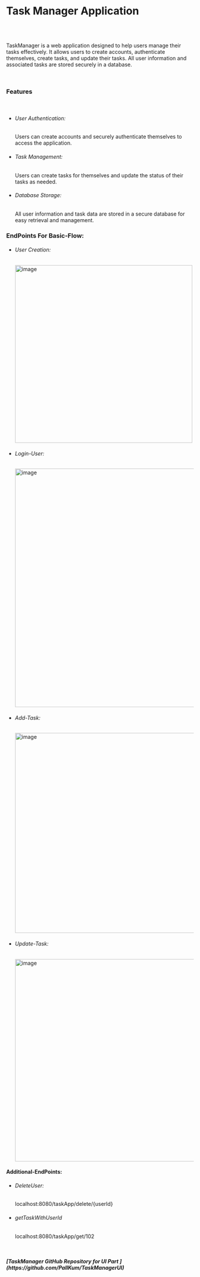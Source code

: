 <h1>Task Manager Application</h1>
<br></br>
<p>
TaskManager is a web application designed to help users manage their tasks effectively. It allows users to create accounts, authenticate themselves, create tasks, and update their tasks. All user information and associated tasks are stored securely in a database.
</p>
<br>
<h3>Features</h3>
<br>
<ul>
  <li><h6>User Authentication:</h6>Users can create accounts and securely authenticate themselves to access the application.</li>
  <li><h6>Task Management:</h6>Users can create tasks for themselves and update the status of their tasks as needed.</li>
  <li><h6>Database Storage: </h6>All user information and task data are stored in a secure database for easy retrieval and management.</li>
</ul>

<h3>EndPoints For Basic-Flow:</h3>

<ul>
  <li><h6>User Creation:</h6><img width="476" alt="image" src="https://github.com/PallKum/TaskManagerBackend/assets/160822819/a58555a1-495d-474e-992b-79caff1a1764">
</li>
<li><h6>Login-User:</h6><img width="639" alt="image" src="https://github.com/PallKum/TaskManagerBackend/assets/160822819/fe777cab-577b-4db3-b892-4a2f23a428ca">
</li>
<li><h6>Add-Task:</h6><img width="536" alt="image" src="https://github.com/PallKum/TaskManagerBackend/assets/160822819/c6e4e6b3-b14a-485b-8550-7563e2a173ad">
</li>
<li><h6>Update-Task:</h6><img width="542" alt="image" src="https://github.com/PallKum/TaskManagerBackend/assets/160822819/9a5494bb-5fdb-4d83-9451-c8a22807a89b">
</li>
  
</ul>


<h4>Additional-EndPoints:</h4>

<ul>
  <li><h6>DeleteUser:</h6><href>localhost:8080/taskApp/delete/{userId}</li>
    <li><h6>getTaskWithUserId</h6>localhost:8080/taskApp/get/102</li>
</ul>
<br>
<h6><b><i>[TaskManager GitHub Repository for UI Part ](https://github.com/PallKum/TaskManagerUI)
</b></h6>



